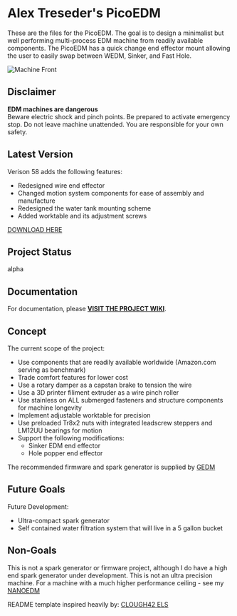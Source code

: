 # Alex Treseder's PicoEDM

These are the files for the PicoEDM.  The goal is to design a minimalist but well performing multi-process EDM machine from readily available components. The PicoEDM has a quick change end effector mount allowing the user to easily swap between WEDM, Sinker, and Fast Hole.

![Machine Front](https://github.com/alextreseder/picoEDM/blob/master/renders/PicoEDM_Machine_Front.png)

## Disclaimer

**EDM machines are dangerous**  
Beware electric shock and pinch points. Be prepared to activate emergency stop. Do not leave machine unattended. You are responsible for your own safety.

## Latest Version

Verison 58 adds the following features:
* Redesigned wire end effector
* Changed motion system components for ease of assembly and manufacture
* Redesigned the water tank mounting scheme
* Added worktable and its adjustment screws

[DOWNLOAD HERE](https://github.com/alextreseder/picoEDM/blob/master/CAD/PicoEDMv58.step)

## Project Status
alpha

## Documentation
For documentation, please [**VISIT THE PROJECT WIKI**](https://github.com/alextreseder/picoEDM/wiki).

## Concept
The current scope of the project: 
* Use components that are readily available worldwide (Amazon.com serving as benchmark)
* Trade comfort features for lower cost
* Use a rotary damper as a capstan brake to tension the wire
* Use a 3D printer filiment extruder as a wire pinch roller
* Use stainless on ALL submerged fasteners and structure components for machine longevity
* Implement adjustable worktable for precision
* Use preloaded Tr8x2 nuts with integrated leadscrew steppers and LM12UU bearings for motion
* Support the following modifications:
  * Sinker EDM end effector
  * Hole popper end effector

The recommended firmware and spark generator is supplied by
[GEDM](https://github.com/G-EDM)

## Future Goals
Future Development:
* Ultra-compact spark generator
* Self contained water filtration system that will live in a 5 gallon bucket

## Non-Goals
This is not a spark generator or firmware project, although I do have a high end spark generator under development. This is not an ultra precision machine. For a machine with a much higher performance ceiling - see my
[NANOEDM](https://github.com/alextreseder/nanoEDM)


README template inspired heavily by:
[CLOUGH42 ELS](https://github.com/clough42/electronic-leadscrew)
